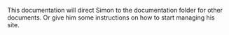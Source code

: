 This documentation will direct Simon to the documentation folder for other documents. Or give him some instructions on how to start managing his site. 
